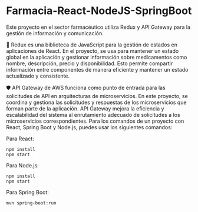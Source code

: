 # Farmacia-React-NodeJS-SpringBoot

Este proyecto en el sector farmacéutico utiliza Redux y API Gateway para la gestión de información y comunicación.

🔄 Redux es una biblioteca de JavaScript para la gestión de estados en aplicaciones de React. En el proyecto, se usa para mantener un estado global en la aplicación y gestionar información sobre medicamentos como nombre, descripción, precio y disponibilidad. Esto permite compartir información entre componentes de manera eficiente y mantener un estado actualizado y consistente.

🛡️ API Gateway de AWS funciona como punto de entrada para las solicitudes de API en arquitecturas de microservicios. En este proyecto, se coordina y gestiona las solicitudes y respuestas de los microservicios que forman parte de la aplicación. API Gateway mejora la eficiencia y escalabilidad del sistema al enrutamiento adecuado de solicitudes a los microservicios correspondientes.
Para los comandos de un proyecto con React, Spring Boot y Node.js, puedes usar los siguientes comandos:<br>

Para React:<br>

```
npm install
npm start
```

Para Node.js:<br>

```
npm install
npm start
```
Para Spring Boot:<br>

```
mvn spring-boot:run
```

